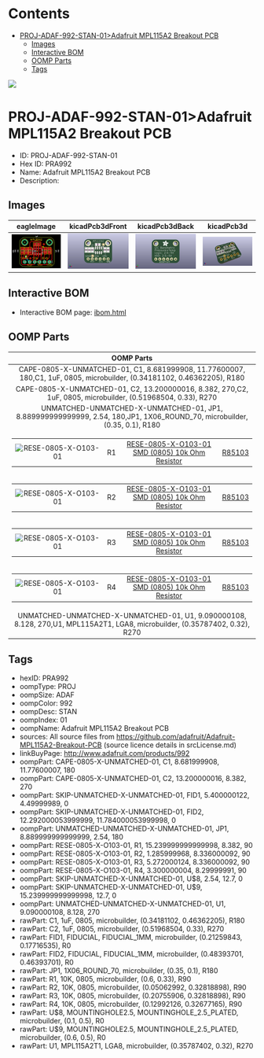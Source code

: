 



Contents
========

* [PROJ-ADAF-992-STAN-01>Adafruit MPL115A2 Breakout PCB](#proj-adaf-992-stan-01adafruit-mpl115a2-breakout-pcb)
	* [Images](#images)
	* [Interactive BOM](#interactive-bom)
	* [OOMP Parts](#oomp-parts)
	* [Tags](#tags)
  
![][im]
# PROJ-ADAF-992-STAN-01>Adafruit MPL115A2 Breakout PCB

- ID: PROJ-ADAF-992-STAN-01
- Hex ID: PRA992
- Name: Adafruit MPL115A2 Breakout PCB
- Description: 

## Images
  
  

|eagleImage|kicadPcb3dFront|kicadPcb3dBack|kicadPcb3d|
| :---: | :---: | :---: | :---: |
|[![eagleImage](eagleImage_140.png)](eagleImage_600.png)|[![kicadPcb3dFront](kicadPcb3dFront_140.png)](kicadPcb3dFront_600.png)|[![kicadPcb3dBack](kicadPcb3dBack_140.png)](kicadPcb3dBack_600.png)|[![kicadPcb3d](kicadPcb3d_140.png)](kicadPcb3d_600.png)|

## Interactive BOM

- Interactive BOM page: [ibom.html](kicad/bom/ibom.html)

## OOMP Parts
  

|OOMP Parts|
| :---: |
|CAPE-0805-X-UNMATCHED-01, C1, 8.681999908, 11.77600007, 180,C1, 1uF, 0805, microbuilder, (0.34181102, 0.46362205), R180|
|CAPE-0805-X-UNMATCHED-01, C2, 13.200000016, 8.382, 270,C2, 1uF, 0805, microbuilder, (0.51968504, 0.33), R270|
|UNMATCHED-UNMATCHED-X-UNMATCHED-01, JP1, 8.889999999999999, 2.54, 180,JP1, 1X06_ROUND_70, microbuilder, (0.35, 0.1), R180|
|<table><tr><td>![RESE-0805-X-O103-01](https://raw.githubusercontent.com/oomlout/oomlout_OOMP_parts/main/RESE-0805-X-O103-01/image_140.jpg)</td><td> R1</td><td>[RESE-0805-X-O103-01<br>SMD (0805) 10k Ohm Resistor](https://github.com/oomlout/oomlout_OOMP_parts/tree/main/RESE-0805-X-O103-01/)</td><td>[R85103](https://github.com/oomlout/oomlout_OOMP_parts/tree/main/RESE-0805-X-O103-01/)</td></tr></table>|
|<table><tr><td>![RESE-0805-X-O103-01](https://raw.githubusercontent.com/oomlout/oomlout_OOMP_parts/main/RESE-0805-X-O103-01/image_140.jpg)</td><td> R2</td><td>[RESE-0805-X-O103-01<br>SMD (0805) 10k Ohm Resistor](https://github.com/oomlout/oomlout_OOMP_parts/tree/main/RESE-0805-X-O103-01/)</td><td>[R85103](https://github.com/oomlout/oomlout_OOMP_parts/tree/main/RESE-0805-X-O103-01/)</td></tr></table>|
|<table><tr><td>![RESE-0805-X-O103-01](https://raw.githubusercontent.com/oomlout/oomlout_OOMP_parts/main/RESE-0805-X-O103-01/image_140.jpg)</td><td> R3</td><td>[RESE-0805-X-O103-01<br>SMD (0805) 10k Ohm Resistor](https://github.com/oomlout/oomlout_OOMP_parts/tree/main/RESE-0805-X-O103-01/)</td><td>[R85103](https://github.com/oomlout/oomlout_OOMP_parts/tree/main/RESE-0805-X-O103-01/)</td></tr></table>|
|<table><tr><td>![RESE-0805-X-O103-01](https://raw.githubusercontent.com/oomlout/oomlout_OOMP_parts/main/RESE-0805-X-O103-01/image_140.jpg)</td><td> R4</td><td>[RESE-0805-X-O103-01<br>SMD (0805) 10k Ohm Resistor](https://github.com/oomlout/oomlout_OOMP_parts/tree/main/RESE-0805-X-O103-01/)</td><td>[R85103](https://github.com/oomlout/oomlout_OOMP_parts/tree/main/RESE-0805-X-O103-01/)</td></tr></table>|
|UNMATCHED-UNMATCHED-X-UNMATCHED-01, U1, 9.090000108, 8.128, 270,U1, MPL115A2T1, LGA8, microbuilder, (0.35787402, 0.32), R270|

## Tags

- hexID: PRA992
- oompType: PROJ
- oompSize: ADAF
- oompColor: 992
- oompDesc: STAN
- oompIndex: 01
- oompName: Adafruit MPL115A2 Breakout PCB
- sources: All source files from https://github.com/adafruit/Adafruit-MPL115A2-Breakout-PCB (source licence details in srcLicense.md)
- linkBuyPage: http://www.adafruit.com/products/992
- oompPart: CAPE-0805-X-UNMATCHED-01, C1, 8.681999908, 11.77600007, 180
- oompPart: CAPE-0805-X-UNMATCHED-01, C2, 13.200000016, 8.382, 270
- oompPart: SKIP-UNMATCHED-X-UNMATCHED-01, FID1, 5.400000122, 4.49999989, 0
- oompPart: SKIP-UNMATCHED-X-UNMATCHED-01, FID2, 12.292000053999999, 11.784000053999998, 0
- oompPart: UNMATCHED-UNMATCHED-X-UNMATCHED-01, JP1, 8.889999999999999, 2.54, 180
- oompPart: RESE-0805-X-O103-01, R1, 15.239999999999998, 8.382, 90
- oompPart: RESE-0805-X-O103-01, R2, 1.285999968, 8.336000092, 90
- oompPart: RESE-0805-X-O103-01, R3, 5.272000124, 8.336000092, 90
- oompPart: RESE-0805-X-O103-01, R4, 3.300000004, 8.29999991, 90
- oompPart: SKIP-UNMATCHED-X-UNMATCHED-01, U$8, 2.54, 12.7, 0
- oompPart: SKIP-UNMATCHED-X-UNMATCHED-01, U$9, 15.239999999999998, 12.7, 0
- oompPart: UNMATCHED-UNMATCHED-X-UNMATCHED-01, U1, 9.090000108, 8.128, 270
- rawPart: C1, 1uF, 0805, microbuilder, (0.34181102, 0.46362205), R180
- rawPart: C2, 1uF, 0805, microbuilder, (0.51968504, 0.33), R270
- rawPart: FID1, FIDUCIAL, FIDUCIAL_1MM, microbuilder, (0.21259843, 0.17716535), R0
- rawPart: FID2, FIDUCIAL, FIDUCIAL_1MM, microbuilder, (0.48393701, 0.46393701), R0
- rawPart: JP1, 1X06_ROUND_70, microbuilder, (0.35, 0.1), R180
- rawPart: R1, 10K, 0805, microbuilder, (0.6, 0.33), R90
- rawPart: R2, 10K, 0805, microbuilder, (0.05062992, 0.32818898), R90
- rawPart: R3, 10K, 0805, microbuilder, (0.20755906, 0.32818898), R90
- rawPart: R4, 10K, 0805, microbuilder, (0.12992126, 0.32677165), R90
- rawPart: U$8, MOUNTINGHOLE2.5, MOUNTINGHOLE_2.5_PLATED, microbuilder, (0.1, 0.5), R0
- rawPart: U$9, MOUNTINGHOLE2.5, MOUNTINGHOLE_2.5_PLATED, microbuilder, (0.6, 0.5), R0
- rawPart: U1, MPL115A2T1, LGA8, microbuilder, (0.35787402, 0.32), R270



[im]: kicadPcb3d_450.png
